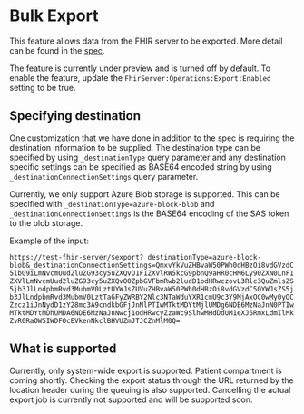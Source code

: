 # Bulk Export

This feature allows data from the FHIR server to be exported. More detail can be found in the [spec](https://github.com/HL7/bulk-data/blob/master/spec/export/index.md).

The feature is currently under preview and is turned off by default. To enable the feature, update the `FhirServer:Operations:Export:Enabled` setting to be true.

## Specifying destination

One customization that we have done in addition to the spec is requiring the destination information to be supplied. The destination type can be specified by using `_destinationType` query parameter and any destination specific settings can be specified as BASE64 encoded string by using `_destinationConnectionSettings` query parameter.

Currently, we only support Azure Blob storage is supported. This can be specified with `_destinationType=azure-block-blob` and `_destinationConnectionSettings` is the BASE64 encoding of the SAS token to the blob storage.

Example of the input:

`https://test-fhir-server/$export?_destinationType=azure-block-blob&_destinationConnectionSettings=QmxvYkVuZHBvaW50PWh0dHBzOi8vdGVzdC5ibG9iLmNvcmUud2luZG93cy5uZXQvO1F1ZXVlRW5kcG9pbnQ9aHR0cHM6Ly90ZXN0LnF1ZXVlLmNvcmUud2luZG93cy5uZXQvO0ZpbGVFbmRwb2ludD1odHRwczovL3Rlc3QuZmlsZS5jb3JlLndpbmRvd3MubmV0LztUYWJsZUVuZHBvaW50PWh0dHBzOi8vdGVzdC50YWJsZS5jb3JlLndpbmRvd3MubmV0LztTaGFyZWRBY2Nlc3NTaWduYXR1cmU9c3Y9MjAxOC0wMy0yOCZzcz1iJnNydD1zY28mc3A9cndkbGFjJnNlPTIwMTktMDYtMjlUMDg6NDE6MzNaJnN0PTIwMTktMDYtMDhUMDA6NDE6MzNaJnNwcj1odHRwcyZzaWc9SlhwMHdDdUM1eXJ6RmxLdmIlMkZvR0RaOW5IWDFOcEVkenNkclBHVUZmJTJCZnMlM0Q=`

## What is supported

Currently, only system-wide export is supported. Patient compartment is coming shortly. Checking the export status through the URL returned by the location header during the queuing is also supported. Cancelling the actual export job is currently not supported and will be supported soon.
